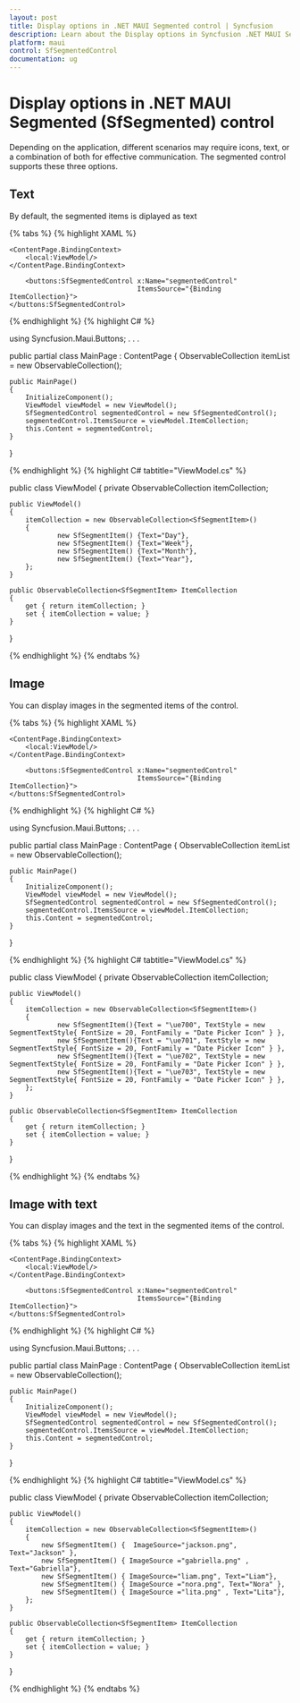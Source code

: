 ```yaml
---
layout: post
title: Display options in .NET MAUI Segmented control | Syncfusion
description: Learn about the Display options in Syncfusion .NET MAUI Segmented(SfSegmented) control in mobile and desktop applications from a single shared codebase.
platform: maui
control: SfSegmentedControl
documentation: ug
---
```

 
# Display options in .NET MAUI Segmented (SfSegmented) control

Depending on the application, different scenarios may require icons, text, or a combination of both for effective communication. The segmented control supports these three options.

## Text
By default, the segmented items is diplayed as text

{% tabs %}
{% highlight XAML %}

<ContentPage   
    xmlns:local="clr-namespace:SfSegmentSample"
    xmlns:buttons="clr-namespace:Syncfusion.Maui.Buttons;assembly=Syncfusion.Maui.Buttons">

    <ContentPage.BindingContext>
        <local:ViewModel/>
    </ContentPage.BindingContext>

        <buttons:SfSegmentedControl x:Name="segmentedControl"
                                    ItemsSource="{Binding ItemCollection}">
    </buttons:SfSegmentedControl>
</ContentPage>

{% endhighlight %}
{% highlight C# %}

using Syncfusion.Maui.Buttons;
. . .

public partial class MainPage : ContentPage
{
    ObservableCollection<SfSegmentItem> itemList = new ObservableCollection<SfSegmentItem>();

    public MainPage()
    {
        InitializeComponent();
        ViewModel viewModel = new ViewModel();
        SfSegmentedControl segmentedControl = new SfSegmentedControl();
        segmentedControl.ItemsSource = viewModel.ItemCollection;
        this.Content = segmentedControl;
    }
}

{% endhighlight %}
{% highlight C# tabtitle="ViewModel.cs" %}

public class ViewModel
{
    private ObservableCollection<SfSegmentItem> itemCollection;

    public ViewModel()
    {
        itemCollection = new ObservableCollection<SfSegmentItem>()
        {
                new SfSegmentItem() {Text="Day"},
                new SfSegmentItem() {Text="Week"},
                new SfSegmentItem() {Text="Month"},
                new SfSegmentItem() {Text="Year"},
        };
    }

    public ObservableCollection<SfSegmentItem> ItemCollection
    {
        get { return itemCollection; }
        set { itemCollection = value; }
    }
}

{% endhighlight %}
{% endtabs %}

## Image
You can display images in the segmented items of the control.

{% tabs %}
{% highlight XAML %}

<ContentPage   
    xmlns:local="clr-namespace:SfSegmentSample"
    xmlns:buttons="clr-namespace:Syncfusion.Maui.Buttons;assembly=Syncfusion.Maui.Buttons">

    <ContentPage.BindingContext>
        <local:ViewModel/>
    </ContentPage.BindingContext>

        <buttons:SfSegmentedControl x:Name="segmentedControl"
                                    ItemsSource="{Binding ItemCollection}">
    </buttons:SfSegmentedControl>
</ContentPage>

{% endhighlight %}
{% highlight C# %}

using Syncfusion.Maui.Buttons;
. . .

public partial class MainPage : ContentPage
{
    ObservableCollection<SfSegmentItem> itemList = new ObservableCollection<SfSegmentItem>();

    public MainPage()
    {
        InitializeComponent();
        ViewModel viewModel = new ViewModel();
        SfSegmentedControl segmentedControl = new SfSegmentedControl();
        segmentedControl.ItemsSource = viewModel.ItemCollection;
        this.Content = segmentedControl;
    }
}

{% endhighlight %}
{% highlight C# tabtitle="ViewModel.cs" %}

public class ViewModel
{
    private ObservableCollection<SfSegmentItem> itemCollection;

    public ViewModel()
    {
        itemCollection = new ObservableCollection<SfSegmentItem>()
        {
                new SfSegmentItem(){Text = "\ue700", TextStyle = new SegmentTextStyle{ FontSize = 20, FontFamily = "Date Picker Icon" } },
                new SfSegmentItem(){Text = "\ue701", TextStyle = new SegmentTextStyle{ FontSize = 20, FontFamily = "Date Picker Icon" } },
                new SfSegmentItem(){Text = "\ue702", TextStyle = new SegmentTextStyle{ FontSize = 20, FontFamily = "Date Picker Icon" } },
                new SfSegmentItem(){Text = "\ue703", TextStyle = new SegmentTextStyle{ FontSize = 20, FontFamily = "Date Picker Icon" } },
        };
    }

    public ObservableCollection<SfSegmentItem> ItemCollection
    {
        get { return itemCollection; }
        set { itemCollection = value; }
    }
}

{% endhighlight %}
{% endtabs %}

## Image with text
You can display images and the text in the segmented items of the control.

{% tabs %}
{% highlight XAML %}

<ContentPage   
    xmlns:local="clr-namespace:SfSegmentSample"
    xmlns:buttons="clr-namespace:Syncfusion.Maui.Buttons;assembly=Syncfusion.Maui.Buttons">

    <ContentPage.BindingContext>
        <local:ViewModel/>
    </ContentPage.BindingContext>

        <buttons:SfSegmentedControl x:Name="segmentedControl"
                                    ItemsSource="{Binding ItemCollection}">
    </buttons:SfSegmentedControl>
</ContentPage>

{% endhighlight %}
{% highlight C# %}

using Syncfusion.Maui.Buttons;
. . .

public partial class MainPage : ContentPage
{
    ObservableCollection<SfSegmentItem> itemList = new ObservableCollection<SfSegmentItem>();

    public MainPage()
    {
        InitializeComponent();
        ViewModel viewModel = new ViewModel();
        SfSegmentedControl segmentedControl = new SfSegmentedControl();
        segmentedControl.ItemsSource = viewModel.ItemCollection;
        this.Content = segmentedControl;
    }
}

{% endhighlight %}
{% highlight C# tabtitle="ViewModel.cs" %}

public class ViewModel
{
    private ObservableCollection<SfSegmentItem> itemCollection;

    public ViewModel()
    {
        itemCollection = new ObservableCollection<SfSegmentItem>()
        {
            new SfSegmentItem() {  ImageSource="jackson.png", Text="Jackson" },
            new SfSegmentItem() { ImageSource ="gabriella.png" , Text="Gabriella"},
            new SfSegmentItem() { ImageSource="liam.png", Text="Liam"},
            new SfSegmentItem() { ImageSource ="nora.png", Text="Nora" },
            new SfSegmentItem() { ImageSource ="lita.png" , Text="Lita"},
        };
    }

    public ObservableCollection<SfSegmentItem> ItemCollection
    {
        get { return itemCollection; }
        set { itemCollection = value; }
    }
}

{% endhighlight %}
{% endtabs %}

